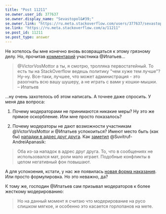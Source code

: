 ```yaml
---
title: "Post 11211"
se.owner.user_id: 377637
se.owner.display_name: "Sevastopol&#39;"
se.owner.link: "https://ru.meta.stackoverflow.com/users/377637/sevastopol"
se.link: "https://ru.meta.stackoverflow.com/a/11211"
se.post_id: 11211
se.post_type: answer
---
```

<p>Не хотелось бы мне конечно вновь возвращаться к этому грязному делу. Но, прочитав <a href="https://ru.meta.stackoverflow.com/questions/11178/%D0%91%D0%B0%D0%BD-%D0%BD%D0%BE-%D0%BD%D0%B5-%D0%B1%D0%B0%D0%BD-%D0%B0-%D1%82%D0%BE%D0%B3%D0%B4%D0%B0-%D1%87%D1%82%D0%BE-%D1%8D%D1%82%D0%BE-%D0%B8-%D0%BA%D0%B0%D0%BA%D0%B8%D0%B5-%D0%B5%D0%B3%D0%BE-%D0%BF%D0%BE%D1%81%D0%BB%D0%B5%D0%B4%D1%81%D1%82%D0%B2%D0%B8%D1%8F#comment47650_11199">комментарий</a> участника @Ипатьев...</p>
<blockquote>
<p>@VictorVosMottor а ты, я смотрю, тролляка первостатейный. То есть ты
на StackOverflow ведешь политику &quot;чем хуже тем лучше&quot;? Ну-ну.
Все-таки, лучшее, что может администрация - это разогнать всю вашу
шушеру, а не играть с вами у кошки-мышки. <br>– Ипатьев</p>
</blockquote>
<p>...ну очень захотелось об этом написать. А точнее даже спросить. У меня два вопроса:</p>
<ol>
<li><p>Почему модераторами не принимаются никакие меры? Ну это же прямое оскорбление. Или мне просто показалось?</p>
</li>
<li><p>Почему модераторы не дают возможности участникам @VictorVosMottor и @Ипатьев успокоиться? Имеют место быть (как бы) <a href="https://ru.meta.stackoverflow.com/a/11199/377637">нападки в адрес друг друга</a>. Как <a href="https://ru.meta.stackoverflow.com/questions/11156/ban-hammer-%D0%BF%D1%80%D0%BE%D1%82%D0%B8%D0%B2-sevastopol#comment47549_11183">заметил</a> @Suvitruf-AndreiApanasik:</p>
</li>
</ol>
<blockquote>
<p>Оба из-за нападок в адрес друг друга. То, что в сообщениях не
использовался мат, роли мало играет. Подобные конфликты в целом
негативный фон повышают.</p>
</blockquote>
<p>А для успокоения, кстати, у нас же появилась <a href="https://ru.meta.stackoverflow.com/q/11178/377637">новая форма наказания</a>. Или просто формулировка. Но это неважно, да?</p>
<p>К тому же, господин @Ипатьев сам призывал модераторов к более жесткому модерированию:</p>
<blockquote>
<p>Но на данный момент я считаю что модерирование на русо слишком мягкое,
и особенно это касается горлопанов на мете.</p>
</blockquote>
